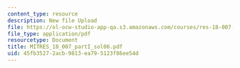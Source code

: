 ```yaml
---
content_type: resource
description: New file Upload
file: https://ol-ocw-studio-app-qa.s3.amazonaws.com/courses/res-18-007-calculus-revisited-multivariable-calculus-fall-2011/45fb35272acb9813ea795123f86ee54d_MITRES_18_007_partI_sol06.pdf
file_type: application/pdf
resourcetype: Document
title: MITRES_18_007_partI_sol06.pdf
uid: 45fb3527-2acb-9813-ea79-5123f86ee54d
---
```

